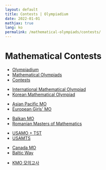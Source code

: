 ```yaml
---
layout: default
title: Contests | Olympiadium
date: 2022-01-01
mathjax: true
lang: ko
permalink: /mathematical-olympiads/contests/
---
```

<h1>Mathematical Contests</h1>
<ul class="breadcrumb">
	<li><a href="{{ site.homeurl }}">Olympiadium</a></li> 
	<li><a href="{{ site.homeurl }}mathematical-olympiads/">Mathematical Olympiads</a></li> 
	<li><a href="{{ site.homeurl }}mathematical-olympiads/contests/">Contests</a></li>
</ul>

<ul class="actions fit big">
<li><a href="{{ site.baseurl }}{{ page.permalink }}international-mathematical-olympiad" class="button fit big center"> International Mathematical Olympiad </a></li>
<li><a href="{{ site.baseurl }}{{ page.permalink }}korean-mathematical-olympiad" class="button fit big center"> Korean Mathematical Olympiad </a></li>
</ul>

<ul class="actions fit big">
<li><a href="{{ site.baseurl }}{{ page.permalink }}asian-pacific-mathematical-olympiad" class="button fit big center"> Asian Pacific MO </a></li>
<li><a href="{{ site.baseurl }}{{ page.permalink }}european-girls'-mathematical-olympiad" class="button fit big center"> European Girls' MO </a></li>
</ul>

<ul class="actions fit big">
<li><a href="{{ site.baseurl }}{{ page.permalink }}balkan-mathematical-olympiad" class="button fit big center"> Balkan MO </a></li>
<li><a href="{{ site.baseurl }}{{ page.permalink }}romanian-masters-of-mathematics" class="button fit big center"> Romanian Masters of Mathematics </a></li>
</ul>

<ul class="actions fit big">
<li><a href="{{ site.baseurl }}{{ page.permalink }}usa-mathematical-olympiad" class="button fit big center"> USAMO + TST </a></li>
<li><a href="{{ site.baseurl }}{{ page.permalink }}usamts" class="button fit big center"> USAMTS </a></li>
</ul>

<ul class="actions fit big">
<li><a href="{{ site.baseurl }}{{ page.permalink }}canada-mathematical-olympiad" class="button fit big center"> Canada MO </a></li>
<li><a href="{{ site.baseurl }}{{ page.permalink }}baltic-way" class="button fit big center"> Baltic Way </a></li>
</ul>

<ul class="actions fit big">
<li><a href="{{ site.baseurl }}{{ page.permalink }}kmo-mock" class="button fit big center"> KMO 모의고사 </a></li>
